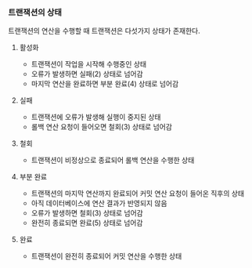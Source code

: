 ### 트랜잭션의 상태

트랜잭션의 연산을 수행할 때 트랜잭션은 다섯가지 상태가 존재한다.

1. 활성화
   - 트랜잭션이 작업을 시작해 수행중인 상태
   - 오류가 발생하면 실패(2) 상태로 넘어감
   - 마지막 연산을 완료하면 부분 완료(4) 상태로 넘어감
  
2. 실패
   - 트랜잭션에 오류가 발생해 실행이 중지된 상태
   - 롤백 연산 요청이 들어오면 철회(3) 상태로 넘어감

3. 철회
   - 트랜잭션이 비정상으로 종료되어 롤백 연산을 수행한 상태
  
4. 부분 완료
   - 트랜잭션의 마지막 연산까지 완료되어 커밋 연산 요청이 들어온 직후의 상태
   - 아직 데이터베이스에 연산 결과가 반영되지 않음
   - 오류가 발생하면 철회(3) 상태로 넘어감
   - 완전히 종료되면 완료(5) 상태로 넘어감

5. 완료
   - 트랜잭션이 완전히 종료되어 커밋 연산을 수행한 상태  